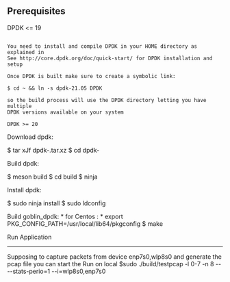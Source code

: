 Prerequisites
-------------

DPDK <= 19
~~~~~~~~~~

You need to install and compile DPDK in your HOME directory as explained in
See http://core.dpdk.org/doc/quick-start/ for DPDK installation and setup

Once DPDK is built make sure to create a symbolic link:

$ cd ~ && ln -s dpdk-21.05 DPDK

so the build process will use the DPDK directory letting you have multiple
DPDK versions available on your system

DPDK >= 20
~~~~~~~~~~

Download dpdk:

$ tar xJf dpdk-<version>.tar.xz
$ cd dpdk-<version>

Build dpdk:

$ meson build
$ cd build
$ ninja

Install dpdk:

$ sudo ninja install
$ sudo ldconfig

Build goblin_dpdk:
    * for Centos : 
        * export PKG_CONFIG_PATH=/usr/local/lib64/pkgconfig
$ make

Run Application 
   
---------------
Supposing to capture packets from device enp7s0,wlp8s0 and generate the pcap file you can start the
Run on local
    $sudo ./build/testpcap -l 0-7 -n 8 -- --stats-perio=1 --i=wlp8s0,enp7s0
